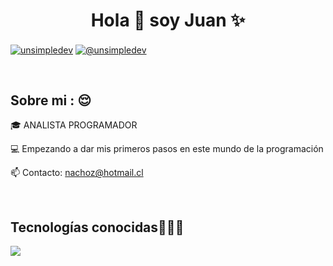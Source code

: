 <h1 align="center">Hola 👋  soy Juan ✨ </h1> 

<p align="left">
<a href="https://linkedin.com/in/juan-honorato12" target="blank"><img align="center" src="https://img.shields.io/badge/LinkedIn-0077B5?style=for-the-badge&logo=linkedin&logoColor=white" alt="unsimpledev"/></a>
<a href = "mailto:nachoz@hotmail.cl" target="blank"><img align="center" src="https://img.shields.io/badge/Microsoft_Outlook-0078D4?style=for-the-badge&logo=microsoft-outlook&logoColor=white" alt="@unsimpledev"  /></a>
  </p>
<br>
<h2>Sobre mi :	😌 </h2>
<!--Intro start-->

<p align="left">
🎓 ANALISTA PROGRAMADOR

💻 Empezando a dar mis primeros pasos en este mundo  de la programación

📫 Contacto: nachoz@hotmail.cl
<!--Intro end-->
  </p>
<br>

<h2 >Tecnologías conocidas👨🏻‍💻</h2>
<!--tech stack icons-->
<p align="left">
  <a href="https://skillicons.dev">
    <img src="https://skillicons.dev/icons?i=html,css,javascript,python,bootstrap,flask,mysql,nodejs,vscode" />
  </a>
</p>
<br>
<!-------------------------->
<br><br><br>
<br><br>

<!----------
<div id="apoyo">
<h2>Si quieres apoyarme 😻</h2>
  <p align="left">
  </p>
</div>
--------------->
